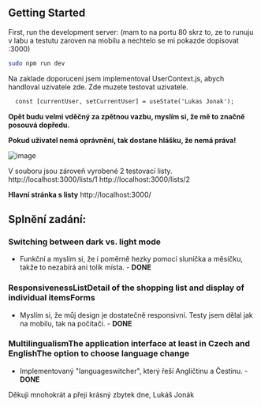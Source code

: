 ## Getting Started
First, run the development server: (mam to na portu 80 skrz to, ze to runuju v labu a testutu zaroven na mobilu a nechtelo se mi pokazde dopisovat :3000)
```bash
sudo npm run dev
```

Na zaklade doporuceni jsem implementoval UserContext.js, abych handloval uzivatele zde. Zde muzete testovat uzivatele.
```html
  const [currentUser, setCurrentUser] = useState('Lukas Jonak');
```

**Opět budu velmi vděčný za zpětnou vazbu, myslím si, že mě to značně posouvá dopředu.**

**Pokud uživatel nemá oprávnění, tak dostane hlášku, že nemá práva!**

![image](https://github.com/user-attachments/assets/59568e0a-f199-4a04-8f52-73d7e122bec8)

V souboru jsou zároveň vyrobené 2 testovací listy.
http://localhost:3000/lists/1
http://localhost:3000/lists/2

**Hlavní stránka s listy**
http://localhost:3000/

## Splnění zadání:
### Switching between dark vs. light mode
- Funkční a myslím si, že i poměrně hezky pomocí sluníčka a měsíčku, takže to nezabírá ani tolik místa. - **DONE** 
### ResponsivenessListDetail of the shopping list and display of individual itemsForms
- Myslím si, že můj design je dostatečně responsivní. Testy jsem dělal jak na mobilu, tak na počítači. - **DONE**
### MultilingualismThe application interface at least in Czech and EnglishThe option to choose language change
- Implementovaný "languageswitcher", který řeší Angličtinu a Čestinu. - **DONE**

Děkuji mnohokrát a přeji krásný zbytek dne,
Lukáš Jonák
